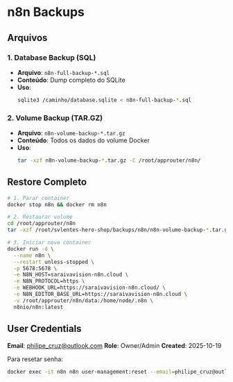 # n8n Backups

## Arquivos

### 1. Database Backup (SQL)
- **Arquivo**: `n8n-full-backup-*.sql`
- **Conteúdo**: Dump completo do SQLite
- **Uso**: 
  ```bash
  sqlite3 /caminho/database.sqlite < n8n-full-backup-*.sql
  ```

### 2. Volume Backup (TAR.GZ)
- **Arquivo**: `n8n-volume-backup-*.tar.gz`
- **Conteúdo**: Todos os dados do volume Docker
- **Uso**:
  ```bash
  tar -xzf n8n-volume-backup-*.tar.gz -C /root/approuter/n8n/
  ```

## Restore Completo

```bash
# 1. Parar container
docker stop n8n && docker rm n8n

# 2. Restaurar volume
cd /root/approuter/n8n
tar -xzf /root/svlentes-hero-shop/backups/n8n/n8n-volume-backup-*.tar.gz

# 3. Iniciar novo container
docker run -d \
  --name n8n \
  --restart unless-stopped \
  -p 5678:5678 \
  -e N8N_HOST=saraivavision-n8n.cloud \
  -e N8N_PROTOCOL=https \
  -e WEBHOOK_URL=https://saraivavision-n8n.cloud/ \
  -e N8N_EDITOR_BASE_URL=https://saraivavision-n8n.cloud \
  -v /root/approuter/n8n/data:/home/node/.n8n \
  n8nio/n8n:latest
```

## User Credentials

**Email**: philipe_cruz@outlook.com
**Role**: Owner/Admin
**Created**: 2025-10-19

Para resetar senha:
```bash
docker exec -it n8n n8n user-management:reset --email=philipe_cruz@outlook.com
```
